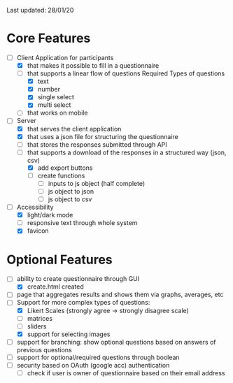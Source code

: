 Last updated: 28/01/20

# Core Features
- [ ] Client Application for participants
  - [x] that makes it possible to fill in a questionnaire
  - [ ] that supports a linear flow of questions
    Required Types of questions
    - [x] text
    - [x] number
    - [x] single select
    - [x] multi select
  - [ ] that works on mobile

- [ ] Server
  - [x] that serves the client application
  - [x] that uses a json file for structuring the questionnaire
  - [ ] that stores the responses submitted through API
  - [ ] that supports a download of the responses in a structured way (json, csv)
    - [x] add export buttons
    - [ ] create functions
      - [ ] inputs to js object (half complete)
      - [ ] js object to json
      - [ ] js object to csv

- [ ] Accessibility
  - [x] light/dark mode
  - [ ] responsive text through whole system
  - [x] favicon

# Optional Features
- [ ] ability to create questionnaire through GUI
  - [x] create.html created
- [ ] page that aggregates results and shows them via graphs, averages, etc
- [ ] Support for more complex types of questions:
  - [x] Likert Scales (strongly agree -> strongly disagree scale)
  - [ ] matrices
  - [ ] sliders
  - [x] support for selecting images
- [ ] support for branching: show optional questions based on answers of previous questions
- [ ] support for optional/required questions through boolean
- [ ] security based on OAuth (google acc) authentication
  - [ ] check if user is owner of questionnaire based on their email address
